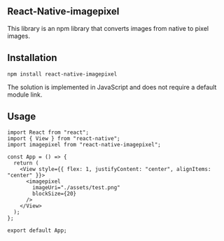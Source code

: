 ## React-Native-imagepixel
This library is an npm library that converts images from native to pixel images.

## Installation
    npm install react-native-imagepixel

The solution is implemented in JavaScript and does not require a default module link.

## Usage
```
import React from "react";
import { View } from "react-native";
import imagepixel from "react-native-imagepixel"; 

const App = () => {
  return (
    <View style={{ flex: 1, justifyContent: "center", alignItems: "center" }}>
      <imagepixel 
        imageUri="./assets/test.png" 
        blockSize={20} 
      />
    </View>
  );
};

export default App;
```

